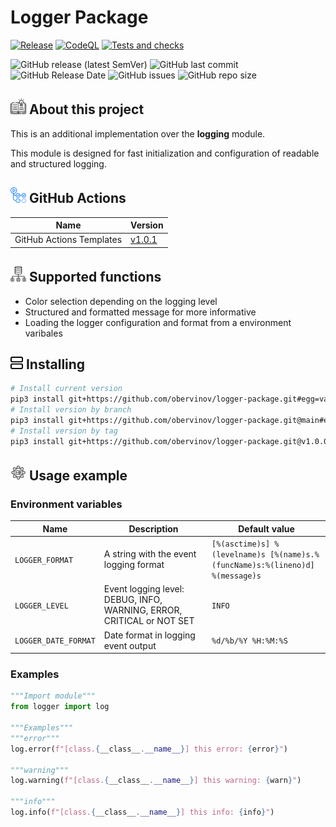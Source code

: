 # Logger Package
[![Release](https://github.com/obervinov/logger-package/actions/workflows/release.yml/badge.svg)](https://github.com/obervinov/logger-package/actions/workflows/release.yml)
[![CodeQL](https://github.com/obervinov/logger-package/actions/workflows/github-code-scanning/codeql/badge.svg)](https://github.com/obervinov/logger-package/actions/workflows/github-code-scanning/codeql)
[![Tests and checks](https://github.com/obervinov/logger-package/actions/workflows/tests.yml/badge.svg?branch=main&event=pull_request)](https://github.com/obervinov/logger-package/actions/workflows/tests.yml)

![GitHub release (latest SemVer)](https://img.shields.io/github/v/release/obervinov/logger-package?style=for-the-badge)
![GitHub last commit](https://img.shields.io/github/last-commit/obervinov/logger-package?style=for-the-badge)
![GitHub Release Date](https://img.shields.io/github/release-date/obervinov/logger-package?style=for-the-badge)
![GitHub issues](https://img.shields.io/github/issues/obervinov/logger-package?style=for-the-badge)
![GitHub repo size](https://img.shields.io/github/repo-size/obervinov/logger-package?style=for-the-badge)

## <img src="https://github.com/obervinov/_templates/blob/main/icons/book.png" width="25" title="about"> About this project
This is an additional implementation over the **logging** module.

This module is designed for fast initialization and configuration of readable and structured logging.

## <img src="https://github.com/obervinov/_templates/blob/main/icons/github-actions.png" width="25" title="github-actions"> GitHub Actions
| Name  | Version |
| ------------------------ | ----------- |
| GitHub Actions Templates | [v1.0.1](https://github.com/obervinov/_templates/tree/v1.0.1) |


## <img src="https://github.com/obervinov/_templates/blob/main/icons/requirements.png" width="25" title="functions"> Supported functions
- Color selection depending on the logging level
- Structured and formatted message for more informative
- Loading the logger configuration and format from a environment varibales

## <img src="https://github.com/obervinov/_templates/blob/main/icons/stack2.png" width="20" title="install"> Installing
```bash
# Install current version
pip3 install git+https://github.com/obervinov/logger-package.git#egg=vault
# Install version by branch
pip3 install git+https://github.com/obervinov/logger-package.git@main#egg=vault
# Install version by tag
pip3 install git+https://github.com/obervinov/logger-package.git@v1.0.0#egg=vault
```

## <img src="https://github.com/obervinov/_templates/blob/main/icons/config.png" width="25" title="usage"> Usage example
### Environment variables
| Name  | Description | Default value |
| ------------------------ | ------------------------------------------------ | --------------------------------------------------------------------- |
| `LOGGER_FORMAT` | A string with the event logging format | `[%(asctime)s] %(levelname)s [%(name)s.%(funcName)s:%(lineno)d] %(message)s` |
| `LOGGER_LEVEL` | Event logging level: DEBUG, INFO, WARNING, ERROR, CRITICAL or NOT SET | `INFO` |
| `LOGGER_DATE_FORMAT` | Date format in logging event output | `%d/%b/%Y %H:%M:%S` |

### Examples
```python
"""Import module"""
from logger import log

"""Examples"""
"""error"""
log.error(f"[class.{__class__.__name__}] this error: {error}")

"""warning"""
log.warning(f"[class.{__class__.__name__}] this warning: {warn}")

"""info"""
log.info(f"[class.{__class__.__name__}] this info: {info}")
```
